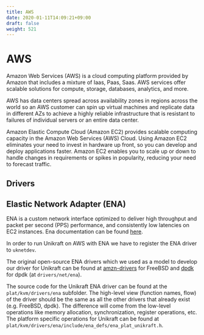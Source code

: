 ```yaml
---
title: AWS
date: 2020-01-11T14:09:21+09:00
draft: false
weight: 521
---
```


# AWS

Amazon Web Services (AWS) is a cloud computing platform provided by Amazon that includes a mixture of
Iaas, Paas, Saas. AWS services offer scalable solutions for compute, storage, databases, analytics, and
more.

AWS has data centers spread across availability zones in regions across the world so an AWS customer
can spin up virtual machines and replicate data in different AZs to achieve a highly reliable infrastructure that is resistant to failures of individual servers or an entire data center.

Amazon Elastic Compute Cloud (Amazon EC2) provides scalable computing capacity in the Amazon Web Services (AWS) Cloud. Using Amazon EC2 eliminates your need to invest in hardware up front, so you can develop and deploy applications faster. Amazon EC2 enables you to scale up or down to handle changes in requirements or spikes in popularity, reducing your need to forecast traffic.

## Drivers

## Elastic Network Adapter (ENA)

ENA is a custom network interface optimized to deliver high throughput and packet per second (PPS) performance, and consistently low latencies on EC2 instances.
Ena documentation can be found [here](https://docs.aws.amazon.com/AWSEC2/latest/UserGuide/enhanced-networking-ena.html).

In order to run Unikraft on AWS with ENA we have to register the ENA driver to `uknetdev`.

The original open-source ENA drivers which we used as a model to develop our driver for Unikraft can be found at [amzn-drivers](https://github.com/amzn/amzn-drivers) for FreeBSD and [dpdk](https://github.com/DPDK/dpdk) for dpdk (at `drivers/net/ena`).

The source code for the Unikraft ENA driver can be found at the `plat/kvm/drivers/ena` subfolder.
The high-level view (function names, flow) of the driver should be the same as all the other drivers that already exist (e.g. FreeBSD, dpdk).
The difference will come from the low-level operations like memory allocation, synchronization, register
operations, etc. The platform specific operations for Unikraft can be found at `plat/kvm/drivers/ena/include/ena_defs/ena_plat_unikraft.h`.
